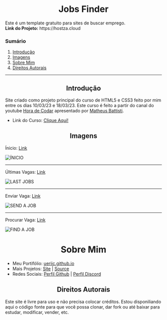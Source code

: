 <h1 align="center">Jobs Finder</h1>
<p>Este é um template gratuito para sites de buscar emprego.<br><strong>Link do Projeto:</strong> https://hostza.cloud</p>
<h3>Sumário</h3>
<ol>
    <li><a href="#intro">Introdução</a></li>
    <li><a href="#prints">Imagens</a></li>
    <li><a href="#aboutme">Sobre Mim</a></li>
    <li><a href="#copyright">Direitos Autorais</a></li>
</ol>
<hr>
<h2 align="center" id="intro">Introdução</h2>
<p>Site criado como projeto principal do curso de HTML5 e CSS3 feito por mim entre os dias 10/03/23 e 18/03/23. Este curso é feito a partir do canal do youtube <a href="https://www.youtube.com/@MatheusBattisti" target="_blank">Hora de Codar</a> apresentado por <a href="https://github.com/matheusbattisti/" target="_blank">Matheus Battisti</a>.</p>
<ul>
    <li>Link do Curso: <a href="https://youtube.com/playlist?plist=PLnDvRpP8Bnez2LJGshXKtid2f-aUkFOqM" target="_blank">Clique Aqui!</a></li>
</ul>
<h2 align="center" id="prints">Imagens</h2>
<div>
    <p>Ínicio: <a href="#">Link</a></p>

![ÍNICIO](https://i.imgur.com/5AHwIvS.png)
</div>
<hr>
<div>
    <p>Últimas Vagas: <a href="#">Link</a></p>

![LAST JOBS](https://i.imgur.com/2X8iUU5.png)
</div>
<hr>
<div>
    <p>Enviar Vaga: <a href="#">Link</a></p>

![SEND A JOB](https://i.imgur.com/nEM8icQ.png)
</div>
<hr>
<div>
    <p>Procurar Vaga: <a href="#">Link</a></p>

![FIND A JOB](https://i.imgur.com/l8g1jwr.png)
</div>

<h1 align="center" id="aboutme">Sobre Mim</h1>
<ul>
    <li>Meu Portifólio: <a href="https://ueriic.github.io/" target="_blank">ueriic.github.io</a></li>
    <li>Mais Projetos: <a href="https://ueriic.github.io/#projects" target="_blank">Site</a> | <a href="https://github.com/uEriic?tab=repositories" target="_parent">Source</a></li>
    <li>Redes Sociais: <a href="https://github.com/uEriic" target="_blank">Perfil Github</a> | <a href="https://discord.com/users/1064162067919163485" target="_blank">Perfil Discord</a></li>
</ul>
<h2 align="center" id="copyright">Direitos Autorais</h2>
<p>Este site é livre para uso e não precisa colocar créditos. Estou disponiliando aqui o código fonte para que você possa clonar, dar fork ou até baixar para estudar, modificar, vender, etc.</p>